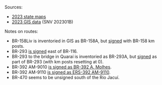 Sources:
* [2023 state maps](https://www.gov.br/dnit/pt-br/rodovias/mapa-de-gerenciamento/)
* [2023 GIS data](https://geo.epl.gov.br/portal/home/item.html?id=1e51ef64981f48b08e56e9b98d92fa56) (SNV 202301B)

Notes on routes:
* BR-158Liv is inventoried in GIS as BR-158A, but [signed](https://www.google.com/maps/@-30.8738218,-55.5112995,3a,17.7y,247.06h,85.11t/data=!3m6!1e1!3m4!1sCn-YeDrwThl_O_qUh-cZYg!2e0!7i16384!8i8192?entry=ttu) with BR-158 km posts.
* BR-293 [is signed](https://www.google.com/maps/@-31.7327796,-52.3743145,3a,34.6y,1.25h,75.47t/data=!3m6!1e1!3m4!1seLPPe1VNsBdOQPPS_q2FLg!2e0!7i16384!8i8192?entry=ttu) east of BR-116.
* BR-293 to the bridge in Quaraí is inventoried as BR-293A, but [signed](https://www.google.com/maps/@-30.3853393,-56.4391539,3a,15.3y,300.29h,85.61t/data=!3m6!1e1!3m4!1s-ZED0ZqMv3Z7OFxFhbx2eg!2e0!7i16384!8i8192?entry=ttu) as part of BR-293 (with km posts resetting at 0).
* BR-392 AM-9010 [is signed as BR-392 A. Molhes](https://www.google.com/maps/@-32.1114275,-52.1113045,3a,15y,187.75h,85.49t/data=!3m6!1e1!3m4!1sKpB2XMywE8k_VrADjUJ0LA!2e0!7i16384!8i8192?entry=ttu).
* BR-392 AM-9110 [is signed as ERS-392 AM-9110](https://www.google.com/maps/@-28.0530375,-54.682346,3a,15.3y,217.47h,88.88t/data=!3m6!1e1!3m4!1sdzLjw-3BfYhNd22Ey0Dtsg!2e0!7i16384!8i8192?entry=ttu).
* BR-470 seems to be unsigned south of the Rio Jacuí.
